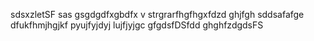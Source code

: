 sdsxzletSF
sas
gsgdgdfxgbdfx
v
strgrarfhgfhgxfdzd
ghjfgh
sddsafafge
dfukfhmjhgjkf
pyujfyjdyj
lujfjyjgc
gfgdsfDSfdd
ghghfzdgdsFS
